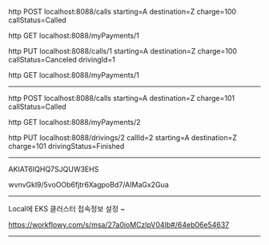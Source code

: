 http POST localhost:8088/calls starting=A destination=Z charge=100 callStatus=Called

http GET localhost:8088/myPayments/1

http PUT localhost:8088/calls/1 starting=A destination=Z charge=100 callStatus=Canceled drivingId=1

http GET localhost:8088/myPayments/1

----

http POST localhost:8088/calls starting=A destination=Z charge=101 callStatus=Called

http GET localhost:8088/myPayments/2

http PUT localhost:8088/drivings/2 callId=2 starting=A destination=Z charge=101 drivingStatus=Finished

----

AKIAT6IQHQ7SJQUW3EHS

wvnvGkl9/5voOOb6fjtr6XagpoBd7/AIMaGx2Gua

----

Local에 EKS 클러스터 접속정보 설정 ~

https://workflowy.com/s/msa/27a0ioMCzlpV04Ib#/64eb06e54637

----

